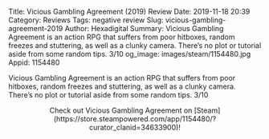 Title: Vicious Gambling Agreement (2019) Review
Date: 2019-11-18 20:39
Category: Reviews
Tags: negative review
Slug: vicious-gambling-agreement-2019
Author: Hexadigital
Summary: Vicious Gambling Agreement is an action RPG that suffers from poor hitboxes, random freezes and stuttering, as well as a clunky camera. There’s no plot or tutorial aside from some random tips. 3/10
og_image: images/steam/1154480.jpg
Appid: 1154480

Vicious Gambling Agreement is an action RPG that suffers from poor hitboxes, random freezes and stuttering, as well as a clunky camera. There’s no plot or tutorial aside from some random tips. 3/10

<center>Check out Vicious Gambling Agreement on [Steam](https://store.steampowered.com/app/1154480/?curator_clanid=34633900)!</center>
